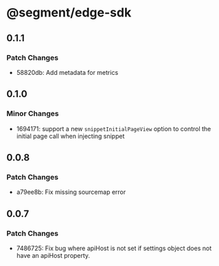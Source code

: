# @segment/edge-sdk

## 0.1.1

### Patch Changes

- 58820db: Add metadata for metrics

## 0.1.0

### Minor Changes

- 1694171: support a new `snippetInitialPageView` option to control the initial page call when injecting snippet

## 0.0.8

### Patch Changes

- a79ee8b: Fix missing sourcemap error

## 0.0.7

### Patch Changes

- 7486725: Fix bug where apiHost is not set if settings object does not have an apiHost property.
